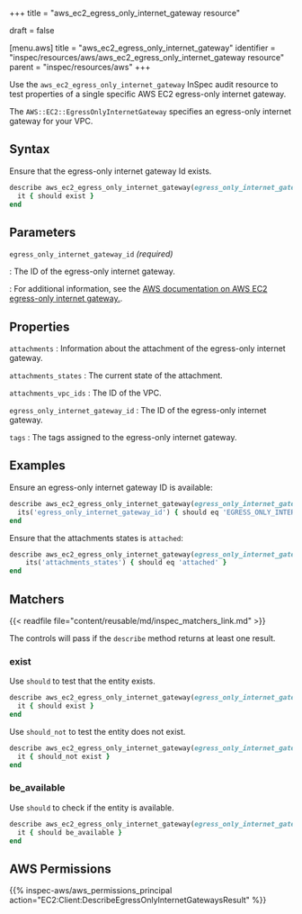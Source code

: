 +++
title = "aws_ec2_egress_only_internet_gateway resource"

draft = false


[menu.aws]
title = "aws_ec2_egress_only_internet_gateway"
identifier = "inspec/resources/aws/aws_ec2_egress_only_internet_gateway resource"
parent = "inspec/resources/aws"
+++

Use the `aws_ec2_egress_only_internet_gateway` InSpec audit resource to test properties of a single specific AWS EC2 egress-only internet gateway.

The `AWS::EC2::EgressOnlyInternetGateway` specifies an egress-only internet gateway for your VPC.

## Syntax

Ensure that the egress-only internet gateway Id exists.

```ruby
describe aws_ec2_egress_only_internet_gateway(egress_only_internet_gateway_id: 'EGRESS_ONLY_INTERNET_GATEWAY_ID') do
  it { should exist }
end
```

## Parameters

`egress_only_internet_gateway_id` _(required)_

: The ID of the egress-only internet gateway.

: For additional information, see the [AWS documentation on AWS EC2 egress-only internet gateway.](https://docs.aws.amazon.com/AWSCloudFormation/latest/UserGuide/aws-resource-ec2-egressonlyinternetgateway.html).

## Properties

`attachments`
: Information about the attachment of the egress-only internet gateway.

`attachments_states`
: The current state of the attachment.

`attachments_vpc_ids`
: The ID of the VPC.

`egress_only_internet_gateway_id`
: The ID of the egress-only internet gateway.

`tags`
: The tags assigned to the egress-only internet gateway.

## Examples

Ensure an egress-only internet gateway ID is available:

```ruby
describe aws_ec2_egress_only_internet_gateway(egress_only_internet_gateway_id: 'EGRESS_ONLY_INTERNET_GATEWAY_ID') do
  its('egress_only_internet_gateway_id') { should eq 'EGRESS_ONLY_INTERNET_GATEWAY_ID' }
end
```

Ensure that the attachments states is `attached`:

```ruby
describe aws_ec2_egress_only_internet_gateway(egress_only_internet_gateway_id: 'EGRESS_ONLY_INTERNET_GATEWAY_ID') do
    its('attachments_states') { should eq 'attached' }
end
```

## Matchers

{{< readfile file="content/reusable/md/inspec_matchers_link.md" >}}

The controls will pass if the `describe` method returns at least one result.

### exist

Use `should` to test that the entity exists.

```ruby
describe aws_ec2_egress_only_internet_gateway(egress_only_internet_gateway_id: 'EGRESS_ONLY_INTERNET_GATEWAY_ID') do
  it { should exist }
end
```

Use `should_not` to test the entity does not exist.

```ruby
describe aws_ec2_egress_only_internet_gateway(egress_only_internet_gateway_id: 'EGRESS_ONLY_INTERNET_GATEWAY_ID') do
  it { should_not exist }
end
```

### be_available

Use `should` to check if the entity is available.

```ruby
describe aws_ec2_egress_only_internet_gateway(egress_only_internet_gateway_id: 'EGRESS_ONLY_INTERNET_GATEWAY_ID') do
  it { should be_available }
end
```

## AWS Permissions

{{% inspec-aws/aws_permissions_principal action="EC2:Client:DescribeEgressOnlyInternetGatewaysResult" %}}
